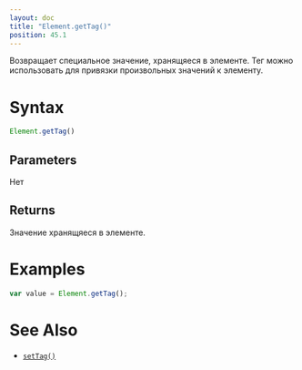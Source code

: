 ```yaml
---
layout: doc
title: "Element.getTag()"
position: 45.1
---
```


Возвращает специальное значение, хранящяеся в элементе. Тег можно использовать для привязки произвольных значений к элементу.

# Syntax

```js
Element.getTag()
```

## Parameters

Нет

## Returns

Значение хранящяеся в элементе.

# Examples

```js
var value = Element.getTag();
```

# See Also

* [`setTag()`](../Element.setTag/)
